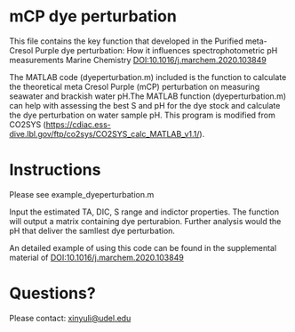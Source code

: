 # mCP dye perturbation
This file contains the key function that developed in the 
Purified meta-Cresol Purple dye perturbation: How it influences spectrophotometric pH measurements Marine Chemistry [DOI:10.1016/j.marchem.2020.103849](https://www.sciencedirect.com/science/article/abs/pii/S0304420320301031?via%3Dihub)

The MATLAB code (dyeperturbation.m) included is the function to calculate the theoretical meta Cresol Purple (mCP) perturbation on measuring seawater and brackish water pH.The MATLAB function (dyeperturbation.m) can help with assessing the best S and pH for the dye stock and calculate the dye perturbation on water sample pH. This program is modified from CO2SYS (https://cdiac.ess-dive.lbl.gov/ftp/co2sys/CO2SYS_calc_MATLAB_v1.1/).

# Instructions
Please see example_dyeperturbation.m

Input the estimated TA, DIC, S range and indictor properties. The function will output a matrix containing dye perturabion. Further analysis would the pH that deliver the samllest dye perturbation.

An detailed example of using this code can be found in the supplemental material of [DOI:10.1016/j.marchem.2020.103849](https://www.sciencedirect.com/science/article/abs/pii/S0304420320301031?via%3Dihub)

# Questions?
Please contact: xinyuli@udel.edu
